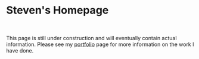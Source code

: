 # Steven's Homepage <!--** snippets/darkmode.html **-->

<div class=abstract>
<!--** snippets/navigation.md **-->
<br>

<summary>

  This page is still under construction and will eventually contain actual information. Please see my [portfolio](/portfolio.html) page for more information on the work I have done.

</summary>
</div>
